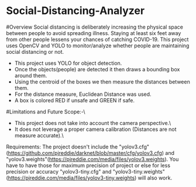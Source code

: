 # Social-Distancing-Analyzer
#Overview
Social distancing is deliberately increasing the physical space between people to avoid spreading illness. Staying at least six feet away from other people lessens your chances of catching COVID-19. This project uses OpenCV and YOLO to monitor/analyze whether people are maintaining social distancing or not.

 - This project uses YOLO for object detection.
 - Once the objects(people) are detected it then draws a bounding box around them.
 - Using the centroid of the boxes we then measure the distances between them.
 - For the distance measure, Euclidean Distance was used.
 - A box is colored RED if unsafe and GREEN if safe.



#Limitations and Future Scope:-\
 - This project does not take into account the camera perspective.\
 - It does not leverage a proper camera calibration (Distances are not measure accurate).\


Requirements: The project doesn't include the "yolov3.cfg"(https://github.com/pjreddie/darknet/blob/master/cfg/yolov3.cfg) and "yolov3.weights"(https://pjreddie.com/media/files/yolov3.weights). You have to have those for maximum precision of project or else for less precision or accuracy "yolov3-tiny.cfg" and "yolov3-tiny.weights"(https://pjreddie.com/media/files/yolov3-tiny.weights) will also work. 
